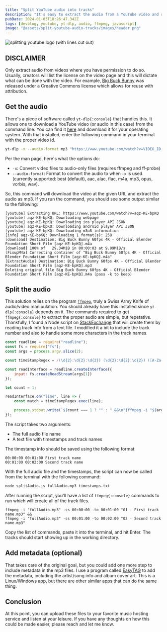 ```yaml
---
title: "Split YouTube audio into tracks"
description: "It's easy to extract the audio from a YouTube video and split it up"
pubDate: 2024-01-03T18:26:47.342Z
tags: [devblog, youtube, yt-dlp, audio, ffmpeg, javascript]
image: "@assets/split-youtube-audio-tracks/images/header.png"
---
```


![splitting youtube logo (with lines cut out)](@assets/split-youtube-audio-tracks/images/header.png "Split up that YouTube audio!")

## DISCLAIMER

Only extract audio from videos where you have permission to do so. Usually, creators will list the license on the video page and this will dictate what can be done with the video. For example, [Big Buck Bunny](https://www.youtube.com/watch?v=aqz-KE-bpKQ) was released under a Creative Commons license which allows for reuse with attribution.

## Get the audio

There's a piece of software called `yt-dlp{:console}` that handles this. It allows one to download a YouTube video (or audio in this case) from the command line. You can find it [here](https://github.com/yt-dlp/yt-dlp/releases) and download it for your operating system. With that installed, enter the following command in your terminal with the proper video id.

```sh
yt-dlp -x --audio-format mp3 "https://www.youtube.com/watch?v=VIDEO_ID_HERE"
```
Per the man page, here's what the options do:
- `-x`: Convert video files to audio-only files (requires ffmpeg and ff‐probe)
- `--audio-format`: Format to convert the audio to when `-x` is used.  (currently supported: best (default), aac, alac, flac, m4a, mp3, opus, vorbis, wav).

So, this command will download the video at the given URL and extract the audio as mp3. If you run the command, you should see some output similar to the following:

```console
[youtube] Extracting URL: https://www.youtube.com/watch?v=aqz-KE-bpKQ
[youtube] aqz-KE-bpKQ: Downloading webpage
[youtube] aqz-KE-bpKQ: Downloading ios player API JSON
[youtube] aqz-KE-bpKQ: Downloading android player API JSON
[youtube] aqz-KE-bpKQ: Downloading m3u8 information
[info] aqz-KE-bpKQ: Downloading 1 format(s): 258
[download] Destination: Big Buck Bunny 60fps 4K - Official Blender Foundation Short Film [aqz-KE-bpKQ].m4a
[download] 100% of   29.34MiB in 00:00:03 at 9.09MiB/s
[FixupM4a] Correcting container of "Big Buck Bunny 60fps 4K - Official Blender Foundation Short Film [aqz-KE-bpKQ].m4a"
[ExtractAudio] Destination: Big Buck Bunny 60fps 4K - Official Blender Foundation Short Film [aqz-KE-bpKQ].mp3
Deleting original file Big Buck Bunny 60fps 4K - Official Blender Foundation Short Film [aqz-KE-bpKQ].m4a (pass -k to keep)
```

## Split the audio

This solution relies on the program [`ffmpeg`](https://ffmpeg.org/), truly a Swiss Army Knife of audio/video manipulation. You should already have this installed since `yt-dlp{:console}` depends on it. The commands required to get `ffmpeg{:console}` to extract the proper audio are simple, but repetative. Thankfully, I found a Node script on [StackExchange](https://unix.stackexchange.com/a/706544) that will create them by reading track info from a text file. I modified it a bit to include the track number and also to handle some more characters in the track names.

```js
const readline = require("readline");
const fs = require("fs");
const args = process.argv.slice(2);

const timeStampRegex = /(\d{2}:\d{2}:\d{2}) (\d{2}:\d{2}:\d{2}) ([A-Za-z\d \-\(\)\."]+)/;

const readInterface = readline.createInterface({
	input: fs.createReadStream(args[1])
});

let count = 1;

readInterface.on("line", line => {
	const match = timeStampRegex.exec(line);

	process.stdout.write(`${count === 1 ? "" : " &&\n"}ffmpeg -i "${args[0]}" -ss ${match[1]} -to ${match[2]} "${(count < 10 ? "0" : "") + count++} - ${match[3]}.mp3"`);
});
```

The script takes two arguments:
- The full audio file name
- A text file with timestamps and track names

The timestamp info should be saved using the following format:
```plaintext
00:00:00 00:01:00 First track name
00:01:00 00:02:00 Second track name
```

With the full audio file and the timestamps, the script can now be called from the terminal with the following command:

```sh
node splitAudio.js fullAudio.mp3 timestamps.txt
```

After running the script, you'll have a list of `ffmpeg{:console}` commands to run which will create all of the track files.

```plaintext
ffmpeg -i "fullAudio.mp3" -ss 00:00:00 -to 00:01:00 "01 - First track name.mp3" &&
ffmpeg -i "fullAudio.mp3" -ss 00:01:00 -to 00:02:00 "02 - Second track name.mp3"
```

Copy the list of commands, paste it into the terminal, and hit Enter. The tracks should start showing up in the working directory.

## Add metadata (optional)

That takes care of the original goal, but you could add one more step to include metadata in the mp3 files. I use a program called [EasyTAG](https://wiki.gnome.org/Apps/EasyTAG) to add the metadata, including the artist/song info and album cover art. This is a Linux/Windows app, but there are other similar apps that can do the same thing.

## Conclusion

At this point, you can upload these files to your favorite music hosting service and listen at your leisure. If you have any thoughts on how this could be made easier, please reach and let me know.
